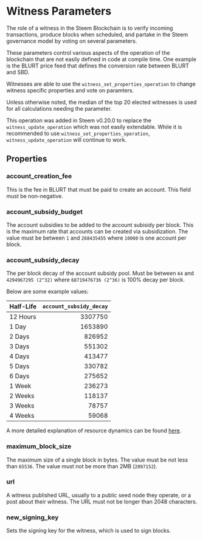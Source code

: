 # Witness Parameters

The role of a witness in the Steem Blockchain is to verify incoming transactions, produce blocks when scheduled, and partake in the Steem governance model by voting on several parameters.

These parameters control various aspects of the operation of the blockchain that are not easily defined in code at compile time. One example is the BLURT price feed that defines the conversion rate between BLURT and SBD.

Witnesses are able to use the `witness_set_properties_operation` to change witness specific properties and vote on paramters.

Unless otherwise noted, the median of the top 20 elected witnesses is used for all calculations needing the parameter.

This operation was added in Steem v0.20.0 to replace the `witness_update_operation` which was not easily extendable. While it is recommended to use `witness_set_properties_operation`, `witness_update_operation` will continue to work.

## Properties

### account_creation_fee

This is the fee in BLURT that must be paid to create an account. This field must be non-negative.

### account_subsidy_budget

The account subsidies to be added to the account subisidy per block. This is the maximum rate that accounts can be created via subsidization.
The value must be between `1` and `268435455` where `10000` is one account per block.

### account_subsidy_decay

The per block decay of the account subsidy pool. Must be between `64` and `4294967295 (2^32)` where `68719476736 (2^36)` is 100% decay per block.

Below are some example values:

| Half-Life | `account_subsidy_decay` |
|:----------|------------------------:|
| 12 Hours | 3307750 |
| 1 Day | 1653890 |
| 2 Days | 826952 |
| 3 Days | 551302 |
| 4 Days | 413477 |
| 5 Days | 330782 |
| 6 Days | 275652 |
| 1 Week | 236273 |
| 2 Weeks | 118137 |
| 3 Weeks | 78757 |
| 4 Weeks | 59068 |

A more detailed explanation of resource dynamics can be found [here](./devs/2018-08-20-resource-notes.md).

### maximum_block_size

The maximum size of a single block in bytes. The value must be not less than `65536`. The value must not be more than 2MB (`2097152`).


### url

A witness published URL, usually to a public seed node they operate, or a post about their witness. The URL must not be longer than 2048 characters.

### new_signing_key

Sets the signing key for the witness, which is used to sign blocks.
